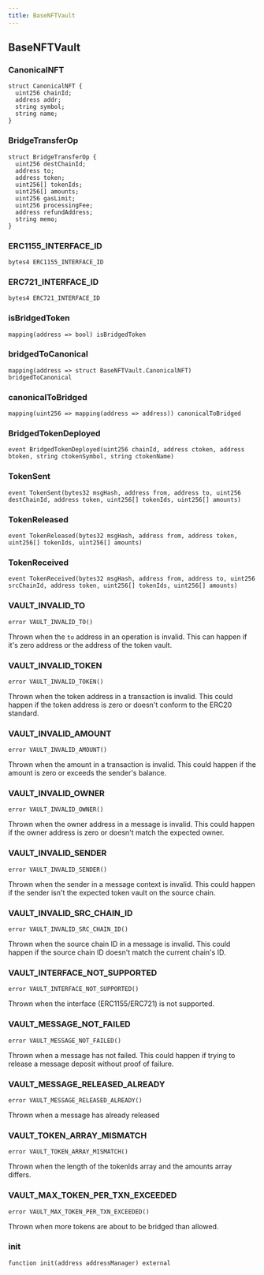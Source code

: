 ```yaml
---
title: BaseNFTVault
---
```


## BaseNFTVault

### CanonicalNFT

```solidity
struct CanonicalNFT {
  uint256 chainId;
  address addr;
  string symbol;
  string name;
}
```

### BridgeTransferOp

```solidity
struct BridgeTransferOp {
  uint256 destChainId;
  address to;
  address token;
  uint256[] tokenIds;
  uint256[] amounts;
  uint256 gasLimit;
  uint256 processingFee;
  address refundAddress;
  string memo;
}
```

### ERC1155_INTERFACE_ID

```solidity
bytes4 ERC1155_INTERFACE_ID
```

### ERC721_INTERFACE_ID

```solidity
bytes4 ERC721_INTERFACE_ID
```

### isBridgedToken

```solidity
mapping(address => bool) isBridgedToken
```

### bridgedToCanonical

```solidity
mapping(address => struct BaseNFTVault.CanonicalNFT) bridgedToCanonical
```

### canonicalToBridged

```solidity
mapping(uint256 => mapping(address => address)) canonicalToBridged
```

### BridgedTokenDeployed

```solidity
event BridgedTokenDeployed(uint256 chainId, address ctoken, address btoken, string ctokenSymbol, string ctokenName)
```

### TokenSent

```solidity
event TokenSent(bytes32 msgHash, address from, address to, uint256 destChainId, address token, uint256[] tokenIds, uint256[] amounts)
```

### TokenReleased

```solidity
event TokenReleased(bytes32 msgHash, address from, address token, uint256[] tokenIds, uint256[] amounts)
```

### TokenReceived

```solidity
event TokenReceived(bytes32 msgHash, address from, address to, uint256 srcChainId, address token, uint256[] tokenIds, uint256[] amounts)
```

### VAULT_INVALID_TO

```solidity
error VAULT_INVALID_TO()
```

Thrown when the `to` address in an operation is invalid.
This can happen if it's zero address or the address of the token vault.

### VAULT_INVALID_TOKEN

```solidity
error VAULT_INVALID_TOKEN()
```

Thrown when the token address in a transaction is invalid.
This could happen if the token address is zero or doesn't conform to the
ERC20 standard.

### VAULT_INVALID_AMOUNT

```solidity
error VAULT_INVALID_AMOUNT()
```

Thrown when the amount in a transaction is invalid.
This could happen if the amount is zero or exceeds the sender's balance.

### VAULT_INVALID_OWNER

```solidity
error VAULT_INVALID_OWNER()
```

Thrown when the owner address in a message is invalid.
This could happen if the owner address is zero or doesn't match the
expected owner.

### VAULT_INVALID_SENDER

```solidity
error VAULT_INVALID_SENDER()
```

Thrown when the sender in a message context is invalid.
This could happen if the sender isn't the expected token vault on the
source chain.

### VAULT_INVALID_SRC_CHAIN_ID

```solidity
error VAULT_INVALID_SRC_CHAIN_ID()
```

Thrown when the source chain ID in a message is invalid.
This could happen if the source chain ID doesn't match the current
chain's ID.

### VAULT_INTERFACE_NOT_SUPPORTED

```solidity
error VAULT_INTERFACE_NOT_SUPPORTED()
```

Thrown when the interface (ERC1155/ERC721) is not supported.

### VAULT_MESSAGE_NOT_FAILED

```solidity
error VAULT_MESSAGE_NOT_FAILED()
```

Thrown when a message has not failed.
This could happen if trying to release a message deposit without proof of
failure.

### VAULT_MESSAGE_RELEASED_ALREADY

```solidity
error VAULT_MESSAGE_RELEASED_ALREADY()
```

Thrown when a message has already released

### VAULT_TOKEN_ARRAY_MISMATCH

```solidity
error VAULT_TOKEN_ARRAY_MISMATCH()
```

Thrown when the length of the tokenIds array and the amounts
array differs.

### VAULT_MAX_TOKEN_PER_TXN_EXCEEDED

```solidity
error VAULT_MAX_TOKEN_PER_TXN_EXCEEDED()
```

Thrown when more tokens are about to be bridged than allowed.

### init

```solidity
function init(address addressManager) external
```
